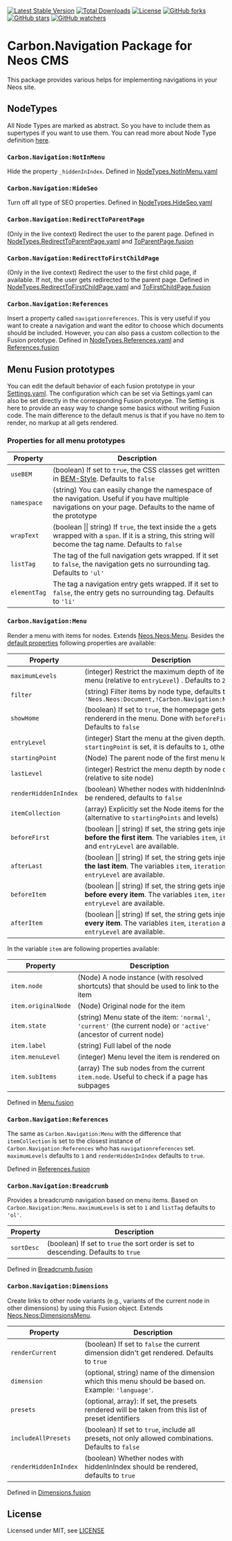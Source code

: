 [![Latest Stable Version](https://poser.pugx.org/carbon/navigation/v/stable)](https://packagist.org/packages/carbon/navigation)
[![Total Downloads](https://poser.pugx.org/carbon/navigation/downloads)](https://packagist.org/packages/carbon/navigation)
[![License](https://poser.pugx.org/carbon/navigation/license)](LICENSE)
[![GitHub forks](https://img.shields.io/github/forks/CarbonPackages/Carbon.Navigation.svg?style=social&label=Fork)](https://github.com/CarbonPackages/Carbon.Navigation/fork)
[![GitHub stars](https://img.shields.io/github/stars/CarbonPackages/Carbon.Navigation.svg?style=social&label=Stars)](https://github.com/CarbonPackages/Carbon.Navigation/stargazers)
[![GitHub watchers](https://img.shields.io/github/watchers/CarbonPackages/Carbon.Navigation.svg?style=social&label=Watch)](https://github.com/CarbonPackages/Carbon.Navigation/subscription)

# Carbon.Navigation Package for Neos CMS

This package provides various helps for implementing navigations in your Neos site.

## NodeTypes

All Node Types are marked as abstract. So you have to include them as supertypes if you want to use them. You can read more about Node Type definition [here](https://neos.readthedocs.io/en/stable/CreatingASite/NodeTypes/NodeTypeDefinition.html).

### `Carbon.Navigation:NotInMenu`

Hide the property `_hiddenInIndex`. Defined in [NodeTypes.NotInMenu.yaml](Configuration/NodeTypes.NotInMenu.yaml)

### `Carbon.Navigation:HideSeo`

Turn off all type of SEO properties. Defined in [NodeTypes.HideSeo.yaml](Configuration/NodeTypes.HideSeo.yaml)

### `Carbon.Navigation:RedirectToParentPage`

(Only in the live context) Redirect the user to the parent page. Defined in [NodeTypes.RedirectToParentPage.yaml](Configuration/NodeTypes.RedirectToParentPage.yaml) and [ToParentPage.fusion](Resources/Private/Fusion/Redirect/ToParentPage.fusion)

### `Carbon.Navigation:RedirectToFirstChildPage`

(Only in the live context) Redirect the user to the first child page, if available. If not, the user gets redirected to the parent page. Defined in [NodeTypes.RedirectToFirstChildPage.yaml](Configuration/NodeTypes.RedirectToFirstChildPage.yaml) and [ToFirstChildPage.fusion](Resources/Private/Fusion/Redirect/ToFirstChildPage.fusion)

### `Carbon.Navigation:References`

Insert a property called `navigationreferences`. This is very useful if you want to create a navigation and want the editor to choose which documents should be included. However, you can also pass a custom collection to the Fusion prototype. Defined in [NodeTypes.References.yaml](Configuration/NodeTypes.References.yaml) and [References.fusion](Resources/Private/Fusion/References/References.fusion)

## Menu Fusion prototypes

You can edit the default behavior of each fusion prototype in your [Settings.yaml](Configuration/Settings.yaml). The configuration which can be set via Settings.yaml can also be set directly in the corresponding Fusion prototype. The Setting is here to provide an easy way to change some basics without writing Fusion code. The main difference to the default menus is that if you have no item to render, no markup at all gets rendered.

### Properties for all menu prototypes

| Property     | Description                                                                                                                                                       |
| ------------ | ----------------------------------------------------------------------------------------------------------------------------------------------------------------- |
| `useBEM`     | (boolean) If set to `true`, the CSS classes get written in [BEM-Style](http://getbem.com). Defaults to `false`                                                    |
| `namespace`  | (string) You can easily change the namespace of the navigation. Useful if you have multiple navigations on your page. Defaults to the name of the prototype       |
| `wrapText`   | (boolean \|\| string) If `true`, the text inside the `a` gets wrapped with a `span`. If it is a string, this string will become the tag name. Defaults to `false` |
| `listTag`    | The tag of the full navigation gets wrapped. If it set to `false`, the navigation gets no surrounding tag. Defaults to `'ul'`                                     |
| `elementTag` | The tag a navigation entry gets wrapped. If it set to `false`, the entry gets no surrounding tag. Defaults to `'li'`                                              |

### `Carbon.Navigation:Menu`

Render a menu with items for nodes. Extends [Neos.Neos:Menu](https://neos.readthedocs.io/en/stable/References/NeosFusionReference.html#neos-neos-menu). Besides the [default properties](#propertiesforallmenuprototypes) following properties are available:

| Property              | Description                                                                                                                                         |
| --------------------- | --------------------------------------------------------------------------------------------------------------------------------------------------- |
| `maximumLevels`       | (integer) Restrict the maximum depth of items in the menu (relative to `entryLevel`) . Defaults to `2`                                              |
| `filter`              | (string) Filter items by node type, defaults to `'Neos.Neos:Document,!Carbon.Navigation:NotInMenu'`                                                 |
| `showHome`            | (boolean) If set to `true`, the homepage gets rendererd in the menu. Done with `beforeFirst` Defaults to `false`                                    |
| `entryLevel`          | (integer) Start the menu at the given depth. If no `startingPoint` is set, it is defaults to `1`, otherwise `0`                                     |
| `startingPoint`       | (Node) The parent node of the first menu level                                                                                                      |
| `lastLevel`           | (integer) Restrict the menu depth by node depth (relative to site node)                                                                             |
| `renderHiddenInIndex` | (boolean) Whether nodes with hiddenInIndex should be rendered, defaults to `false`                                                                  |
| `itemCollection`      | (array) Explicitly set the Node items for the menu (alternative to `startingPoints` and levels)                                                     |
| `beforeFirst`         | (boolean \|\| string) If set, the string gets injected **before the first item**. The variables `item`, `iteration` and `entryLevel` are available. |
| `afterLast`           | (boolean \|\| string) If set, the string gets injected **after the last item**. The variables `item`, `iteration` and `entryLevel` are available.   |
| `beforeItem`          | (boolean \|\| string) If set, the string gets injected **before every item**. The variables `item`, `iteration` and `entryLevel` are available.     |
| `afterItem`           | (boolean \|\| string) If set, the string gets injected **after every item**. The variables `item`, `iteration` and `entryLevel` are available.      |

In the variable `item` are following properties available:

| Property            | Description                                                                                                          |
| ------------------- | -------------------------------------------------------------------------------------------------------------------- |
| `item.node`         | (Node) A node instance (with resolved shortcuts) that should be used to link to the item                             |
| `item.originalNode` | (Node) Original node for the item                                                                                    |
| `item.state`        | (string) Menu state of the item: `'normal'`, `'current'` (the current node) or `'active'` (ancestor of current node) |
| `item.label`        | (string) Full label of the node                                                                                      |
| `item.menuLevel`    | (integer) Menu level the item is rendered on                                                                         |
| `item.subItems`     | (array) The sub nodes from the current `item.node`. Useful to check if a page has subpages                           |

Defined in [Menu.fusion](Resources/Private/Fusion/Menu/Menu.fusion)

### `Carbon.Navigation:References`

The same as `Carbon.Navigation:Menu` with the difference that `itemCollection` is set to the closest instance of `Carbon.Navigation:References` who has `navigationreferences` set. `maximumLevels` defaults to `1` and `renderHiddenInIndex` defaults to `true`.

Defined in [References.fusion](Resources/Private/Fusion/Menu/References.fusion)

### `Carbon.Navigation:Breadcrumb`

Provides a breadcrumb navigation based on menu items. Based on `Carbon.Navigation:Menu`. `maximumLevels` is set to `1` and `listTag` defaults to `'ol'`.

| Property   | Description                                                                        |
| ---------- | ---------------------------------------------------------------------------------- |
| `sortDesc` | (boolean) If set to `true` the sort order is set to descending. Defaults to `true` |

Defined in [Breadcrumb.fusion](Resources/Private/Fusion/Menu/Breadcrumb.fusion)

### `Carbon.Navigation:Dimensions`

Create links to other node variants (e.g., variants of the current node in other dimensions) by using this Fusion object. Extends [Neos.Neos:DimensionsMenu](https://neos.readthedocs.io/en/stable/References/NeosFusionReference.html#neos-neos-dimensionsmenu).

| Property              | Description                                                                                         |
| --------------------- | --------------------------------------------------------------------------------------------------- |
| `renderCurrent`       | (boolean) If set to `false` the current dimension didn't get rendered. Defaults to `true`           |
| `dimension`           | (optional, string) name of the dimension which this menu should be based on. Example: `'language'`. |
| `presets`             | (optional, array): If set, the presets rendered will be taken from this list of preset identifiers  |
| `includeAllPresets`   | (boolean) If set to `true`, include all presets, not only allowed combinations. Defaults to `false` |
| `renderHiddenInIndex` | (boolean) Whether nodes with hiddenInIndex should be rendered, defaults to `true`                   |

Defined in [Dimensions.fusion](Resources/Private/Fusion/Menu/Dimensions.fusion)

## License

Licensed under MIT, see [LICENSE](LICENSE)
